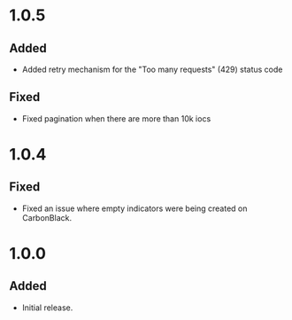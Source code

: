 # 1.0.5
## Added
- Added retry mechanism for the "Too many requests" (429) status code

## Fixed
- Fixed pagination when there are more than 10k iocs

# 1.0.4
## Fixed
- Fixed an issue where empty indicators were being created on CarbonBlack.

# 1.0.0
## Added
- Initial release.